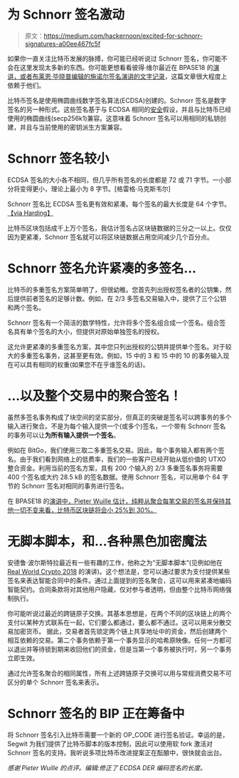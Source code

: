 # 为 Schnorr 签名激动

> 原文：<https://medium.com/hackernoon/excited-for-schnorr-signatures-a00ee467fc5f>

如果你一直关注比特币发展的脉搏，你可能已经听说过 Schnorr 签名，你可能不会在这里发现太多新的东西。你可能更想看看彼得·维尔最近在 BPASE18 的[演讲，或者布莱恩·毕晓普](https://www.youtube.com/watch?v=oTsjMz3DaLs)[编辑的施诺尔签名演讲的文字记录](http://diyhpl.us/~bryan/papers2/bitcoin/bitcoin-tech-dev-talks-schnorr-signatures.2018-02-01.pdf)，这篇文章很大程度上依赖于他们。

比特币签名是使用椭圆曲线数字签名算法(ECDSA)创建的。Schnorr 签名是数字签名的另一种形式。这些签名基于与 ECDSA 相同的[安全](https://hackernoon.com/tagged/security)假设，并且与比特币已经使用的椭圆曲线(secp256k1)兼容。这意味着 Schnorr 签名可以用相同的私钥创建，并且与当前使用的密钥派生方案兼容。

# **Schnorr 签名较小**

ECDSA 签名的大小各不相同，但几乎所有签名的长度都是 72 或 71 字节。一小部分将变得更小，理论上最小为 8 字节。[格雷格·马克斯韦尔]

Schnorr 签名比 ECDSA 签名更有效和紧凑。每个签名的最大长度是 64 个字节。[【via Harding】](https://bitcoin.stackexchange.com/q/34288/5406)

比特币区块包括成千上万个签名，我估计签名占区块链数据的三分之一以上。仅仅因为更紧凑，Schnorr 签名就可以将区块链数据占用空间减少几个百分点。

# **Schnorr 签名允许紧凑的多签名…**

比特币的多重签名方案简单明了，但很幼稚。您首先列出授权签名者的公钥集，然后提供前者签名的足够计数。例如，在 2/3 多签名交易输入中，提供了三个公钥和两个签名。

Schnorr 签名有一个简洁的数学特性，允许将多个签名组合成一个签名。组合签名具有单个签名的大小，但提供对原始单独签名的授权。

这允许更紧凑的多重签名方案，其中您只列出授权的公钥并提供单个签名。对于较大的多重签名事务，这甚至更有效。例如，15 中的 3 和 15 中的 10 的事务输入现在可以具有相同的权重(如果您不在乎谁签名的话)。

# **…以及整个交易中的聚合签名！**

虽然多签名事务构成了块空间的坚实部分，但真正的突破是签名可以跨事务的多个输入进行聚合。不是为每个输入提供一个(或多个)签名，一个带有 Schnorr 签名的事务可以让**为所有输入提供一个签名**。

例如在 BitGo，我们使用三取二多重签名交易。因此，每个事务输入都有两个签名。由于我们看到网络上的低费率，我们的一些客户已经开始从低价值的 UTXO 整合资金。利用当前的签名方案，具有 200 个输入的 2/3 多重签名事务将需要 400 个签名或大约 28.5 kB 的签名数据。使用 Schnorr 签名，可以用单个 64 字节的 Schnorr 签名对相同的事务进行签名。

在 BPASE18 的[演讲中，Pieter Wuille 估计，纯粹从聚合每笔交易的签名并保持其他一切不变来看，比特币区块链将会小 25%到 30%。](https://www.youtube.com/watch?v=oTsjMz3DaLs)

# 无脚本脚本，和…各种黑色加密魔法

安德鲁·波尔斯特拉最近有一些有趣的工作，他称之为“无脚本脚本”(见例如他在 [Real World Crypto 2018](https://www.youtube.com/watch?v=ovCBT1gyk9c) 的演讲)。这个想法是，您可以通过要求为支付提供某些签名来表达智能合同中的条件。通过上面提到的签名聚合，这可以用来紧凑地编码智能契约。合同条款将对其他用户隐藏，仅对参与者透明，但由整个比特币网络强制执行。

你可能听说过最近的跨链原子交换。其基本思想是，在两个不同的区块链上的两个支付以某种方式联系在一起，它们要么都通过，要么都不通过。这可以用来分散交易加密货币。
据此，交易者首先锁定两个链上共享地址中的资金，然后创建两个相互依赖的交易。第二个事务依赖于第一个事务显示的哈希原映像。任何一方都可以退出并等待锁到期来收回他们的资金，但是当第一个事务被执行时，另一个事务立即生效。

通过允许签名聚合的相同属性，所有上述跨链原子交换可以用与常规消费交易不可区分的单个 Schnorr 签名来表示。

# Schnorr 签名的 BIP 正在筹备中

将 Schnorr 签名引入比特币需要一个新的 OP_CODE 进行签名验证。幸运的是，Segwit 为我们提供了比特币脚本的版本控制，因此可以使用软 fork 激活对 Schnorr 签名的支持。我听说多项比特币改进提案正在酝酿中，很快就会出台。

*感谢 Pieter Wuille 的点评。编辑:修正了 ECDSA DER 编码签名的长度。*